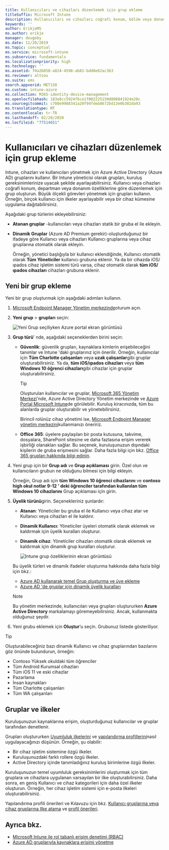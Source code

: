 ```yaml
---
title: Kullanıcıları ve cihazları düzenlemek için grup ekleme
titleSuffix: Microsoft Intune
description: Kullanıcıları ve cihazları coğrafi konum, bölüm veya donanım belirtimlerine göre düzenlemek için gruplar ekleyin.
keywords: ''
author: ErikjeMS
ms.author: erikje
manager: dougeby
ms.date: 11/20/2019
ms.topic: conceptual
ms.service: microsoft-intune
ms.subservice: fundamentals
ms.localizationpriority: high
ms.technology: ''
ms.assetid: f0a2b858-a824-4598-ab81-bdd8e62ac3b3
ms.reviewer: altsou
ms.suite: ems
search.appverid: MET150
ms.custom: intune-azure
ms.collection: M365-identity-device-management
ms.openlocfilehash: 183e8cc5924f6ce1f002225150d808841924e20c
ms.sourcegitcommit: c780e9988341a20f94fdeb8672bd13e0b302da93
ms.translationtype: MT
ms.contentlocale: tr-TR
ms.lasthandoff: 02/20/2020
ms.locfileid: "77514651"
---
```

# <a name="add-groups-to-organize-users-and-devices"></a>Kullanıcıları ve cihazları düzenlemek için grup ekleme

Intune, cihazları ve kullanıcıları yönetmek için Azure Active Directory (Azure AD) gruplarını kullanır. Bir Intune yöneticisi olarak grupları, kuruluş gereksinimlerinize uyacak şekilde ayarlayabilirsiniz. Kullanıcı veya cihazları coğrafi konum, departman veya donanım özelliklerine göre düzenlemek için grup oluşturun. Büyük ölçekli görevleri yönetmek için grupları kullanın. Örneğin, birçok kullanıcı için ilkeler ayarlayabilir veya bir cihaz kümesine uygulama dağıtabilirsiniz.

Aşağıdaki grup türlerini ekleyebilirsiniz:

- **Atanan gruplar** -kullanıcıları veya cihazları statik bir gruba el ile ekleyin. 
- **Dinamik Gruplar** (Azure AD Premium gerekir)-oluşturduğunuz bir ifadeye göre Kullanıcı veya cihazları Kullanıcı gruplarına veya cihaz gruplarına otomatik olarak ekleyin.

  Örneğin, yönetici başlığıyla bir kullanıcı eklendiğinde, Kullanıcı otomatik olarak **Tüm Yöneticiler** kullanıcı grubuna eklenir. Ya da bir cihazda iOS/ıpados cihaz işletim sistemi türü varsa, cihaz otomatik olarak **tüm iOS/ıpados cihazları** cihazları grubuna eklenir.

## <a name="add-a-new-group"></a>Yeni bir grup ekleme

Yeni bir grup oluşturmak için aşağıdaki adımları kullanın.

1. [Microsoft Endpoint Manager Yönetim merkezinde](https://go.microsoft.com/fwlink/?linkid=2109431)oturum açın.
2. **Yeni grup** > **grupları** seçin:

   ![Yeni Grup seçiliyken Azure portal ekran görüntüsü](./media/groups-add/groups-add-new.png)

3. **Grup türü**' nde, aşağıdaki seçeneklerden birini seçin:

    - **Güvenlik**: güvenlik grupları, kaynaklara kimlerin erişebileceğini tanımlar ve Intune 'daki gruplarınız için önerilir. Örneğin, kullanıcılar için **Tüm Charlotte çalışanları** veya **uzak çalışanlar**gibi gruplar oluşturabilirsiniz. Ya da, **tüm iOS/ıpados cihazları** veya **tüm Windows 10 öğrenci cihazları**gibi cihazlar için gruplar oluşturabilirsiniz.

        > [!TIP]
        > Oluşturulan kullanıcılar ve gruplar, [Microsoft 365 Yönetim Merkezi](https://admin.microsoft.com)'nde, Azure Active Directory Yönetim merkezinde ve [Azure Portal Microsoft Intune](https://go.microsoft.com/fwlink/?linkid=2090973)de görülebilir. Kuruluş kiracınızda, tüm bu alanlarda gruplar oluşturabilir ve yönetebilirsiniz.
        >
        > Birincil rolünüz cihaz yönetimi ise, [Microsoft Endpoint Manager yönetim merkezini](https://go.microsoft.com/fwlink/?linkid=2109431)kullanmanızı öneririz.

    - **Office 365**: üyelere paylaşılan bir posta kutusuna, takvime, dosyalara, SharePoint sitesine ve daha fazlasına erişim vererek işbirliği olanakları sağlar. Bu seçenek, kuruluşunuzun dışındaki kişilerin de gruba erişmesini sağlar. Daha fazla bilgi için bkz. [Office 365 grupları hakkında bilgi edinin](https://support.office.com/article/learn-about-office-365-groups-b565caa1-5c40-40ef-9915-60fdb2d97fa2).

4. Yeni grup için bir **Grup adı** ve **Grup açıklaması** girin. Özel olun ve kullanıcıların grubun ne olduğunu bilmesi için bilgi ekleyin.

    Örneğin, Grup adı için **tüm Windows 10 öğrenci cihazlarını** ve **contoso high okul notlar 9-12 ' deki öğrenciler tarafından kullanılan tüm Windows 10 cihazlarını** Grup açıklaması için girin.

5. **Üyelik türünü**girin. Seçenekleriniz şunlardır:

    - **Atanan**: Yöneticiler bu gruba el ile Kullanıcı veya cihaz atar ve Kullanıcı veya cihazları el ile kaldırır.
    - **Dinamik Kullanıcı**: Yöneticiler üyeleri otomatik olarak eklemek ve kaldırmak için üyelik kuralları oluşturur.
    - **Dinamik cihaz**: Yöneticiler cihazları otomatik olarak eklemek ve kaldırmak için dinamik grup kuralları oluşturur.

        ![Intune grup özelliklerinin ekran görüntüsü](./media/groups-add/groups-add-properties.png)

    Bu üyelik türleri ve dinamik ifadeler oluşturma hakkında daha fazla bilgi için bkz.:

    - [Azure AD kullanarak temel Grup oluşturma ve üye ekleme](https://docs.microsoft.com/azure/active-directory/fundamentals/active-directory-groups-create-azure-portal)
    - [Azure AD 'de gruplar için dinamik üyelik kuralları](https://docs.microsoft.com/azure/active-directory/users-groups-roles/groups-dynamic-membership)

    > [!NOTE]
    > Bu yönetim merkezinde, kullanıcıları veya grupları oluştururken **Azure Active Directory** markalamayı göremeyebilirsiniz. Ancak, kullanmakta olduğunuz şeydir.

6. Yeni grubu eklemek için **Oluştur**’u seçin. Grubunuz listede gösteriliyor.

> [!TIP]
> Oluşturabileceğiniz bazı dinamik Kullanıcı ve cihaz gruplarından bazılarını göz önünde bulundurun, örneğin:
>
> - Contoso Yüksek okuldaki tüm öğrenciler
> - Tüm Android Kurumsal cihazları
> - Tüm iOS 11 ve eski cihazlar
> - Pazarlama
> - İnsan kaynakları
> - Tüm Charlotte çalışanları
> - Tüm WA çalışanları

## <a name="groups-and-policies"></a>Gruplar ve ilkeler

Kuruluşunuzun kaynaklarına erişim, oluşturduğunuz kullanıcılar ve gruplar tarafından denetlenir.

Grupları oluştururken [Uyumluluk ilkelerini](../protect/device-compliance-get-started.md) ve [yapılandırma profillerini](../configuration/device-profiles.md)nasıl uygulayacağınızı düşünün. Örneğin, şu olabilir:

- Bir cihaz işletim sistemine özgü ilkeler.
- Kuruluşunuzdaki farklı rollere özgü ilkeler.
- Active Directory içinde tanımladığınız kuruluş birimlerine özgü ilkeler.

Kuruluşunuzun temel uyumluluk gereksinimlerini oluşturmak için tüm gruplara ve cihazlara uygulanan varsayılan bir ilke oluşturabilirsiniz. Daha sonra, en geniş Kullanıcı ve cihaz kategorileri için daha özel ilkeler oluşturun. Örneğin, her cihaz işletim sistemi için e-posta ilkeleri oluşturabilirsiniz.

Yapılandırma profili önerileri ve Kılavuzu için bkz. [Kullanıcı gruplarına veya cihaz gruplarına Ilke atama](../configuration/device-profile-assign.md#user-groups-vs-device-groups) ve [profil önerileri](../configuration/device-profile-create.md#recommendations).

## <a name="see-also"></a>Ayrıca bkz.

- [Microsoft Intune ile rol tabanlı erişim denetimi (RBAC)](role-based-access-control.md)
- [Azure AD gruplarıyla kaynaklara erişimi yönetme](https://docs.microsoft.com/azure/active-directory/active-directory-manage-groups)
